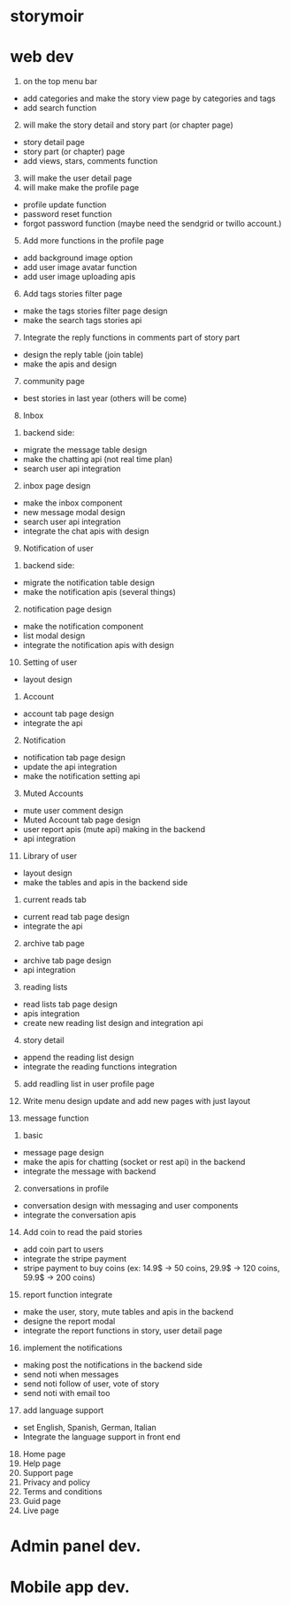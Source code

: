 # storymoir


# web dev
1. on the top menu bar
- add categories and make the story view page by categories and tags
- add search function
2. will make the story detail and story part (or chapter page)
- story detail page
- story part (or chapter) page
- add views, stars, comments function
3. will make the user detail page
4. will make make the profile page
- profile update function
- password reset function
- forgot password function (maybe need the sendgrid or twillo account.)

5. Add more functions in the profile page
- add background image option
- add user image avatar function
- add user image uploading apis

6. Add tags stories filter page
- make the tags stories filter page design
- make the search tags stories api

7. Integrate the reply functions in comments part of story part
- design the reply table (join table)
- make the apis and design

7. community page
- best stories in last year
(others will be come)


8. Inbox
1) backend side:
- migrate the message table design
- make the chatting api (not real time plan)
- search user api integration
2) inbox page design
- make the inbox component
- new message modal design
- search user api integration
- integrate the chat apis with design

9. Notification of user
1) backend side:
- migrate the notification table design
- make the notification apis (several things)
2) notification page design
- make the notification component
- list modal design
- integrate the notification apis with design

10. Setting of user
- layout design
1) Account
- account tab page design
- integrate the api
2) Notification
- notification tab page design
- update the api integration
- make the notification setting api
3) Muted Accounts
- mute user comment design
- Muted Account tab page design
- user report apis (mute api) making in the backend
- api integration

11. Library of user
- layout design
- make the tables and apis in the backend side
1) current reads tab
- current read tab page design
- integrate the api
2) archive tab page
- archive tab page design
- api integration
3) reading lists
- read lists tab page design
- apis integration
- create new reading list design and integration api
4) story detail
- append the reading list design
- integrate the reading functions integration
5) add readling list in user profile page

12. Write menu design update and add new pages with just layout

13. message function
1) basic
- message page design
- make the apis for chatting (socket or rest api) in the backend
- integrate the message with backend
2) conversations in profile
- conversation design with messaging and user components
- integrate the conversation apis

14. Add coin to read the paid stories
- add coin part to users
- integrate the stripe payment 
- stripe payment to buy coins
(ex: 14.9$ -> 50 coins, 29.9$ -> 120 coins, 59.9$ -> 200 coins)

15. report function integrate
- make the user, story, mute tables and apis in the backend
- designe the report modal
- integrate the report functions in story, user detail page

16. implement the notifications
- making post the notifications in the backend side
- send noti when messages
- send noti follow of user, vote of story
- send noti with email too

17. add language support
- set English, Spanish, German, Italian
- Integrate the language support in front end

18. Home page
19. Help page
20. Support page
21. Privacy and policy
22. Terms and conditions
23. Guid page
24. Live page

# Admin panel dev.
# Mobile app dev.